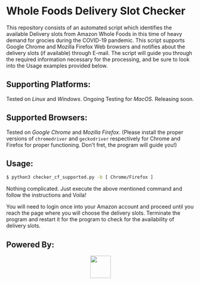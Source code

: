 # Whole Foods Delivery Slot Checker

This repository consists of an automated script which identifies the available Delivery slots from Amazon Whole Foods in this time of heavy demand for grocies during the COVID-19 pandemic. This script supports Google Chrome and Mozilla Firefox Web browsers and notifies about the delivery slots (if available) through E-mail. The script will guide you through the required information necessary for the processing, and be sure to look into the Usage examples provided below.

## Supporting Platforms:

Tested on *Linux* and *Windows*. Ongoing Testing for *MacOS*. Releasing soon.

## Supported Browsers:

Tested on *Google Chrome* and *Mozilla Firefox*. (Please install the proper versions of `chromedriver` and `geckodriver` respectively for Chrome and Firefox for proper functioning. Don't fret, the program will guide you!)

## Usage:

```sh
$ python3 checker_cf_supported.py -b [ Chrome/Firefox ]
```

Nothing complicated. Just execute the above mentioned command and follow the instructions and Voila! 

You will need to login once into your Amazon account and proceed until you reach the page where you will choose the delivery slots. Terminate the program and restart it for the program to check for the availability of delivery slots.

## Powered By:

<p align="center">
  <a href="https://www.selenium.dev/"><img width="55" height="60" src="https://www.selenium.dev/images/selenium_logo_square_red.png"></a>
</p>